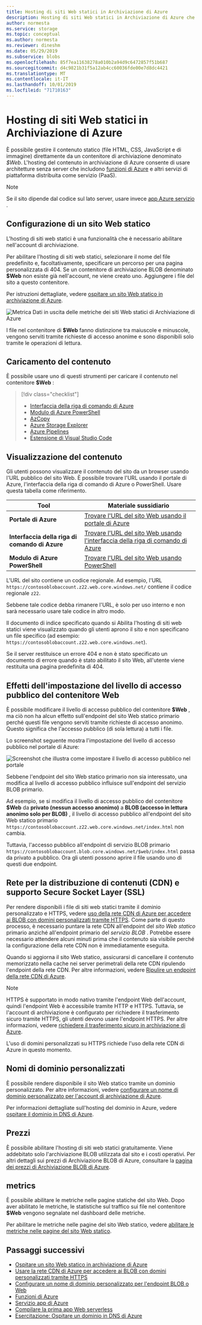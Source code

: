 ```yaml
---
title: Hosting di siti Web statici in Archiviazione di Azure
description: Hosting di siti Web statici in Archiviazione di Azure che fornisce una soluzione economica e scalabile per l'hosting di applicazioni Web moderne.
author: normesta
ms.service: storage
ms.topic: conceptual
ms.author: normesta
ms.reviewer: dineshm
ms.date: 05/29/2019
ms.subservice: blobs
ms.openlocfilehash: 85f7ea11638278a010b2a94d9c6472857f51b687
ms.sourcegitcommit: d4c9821b31f5a12ab4cc60036fde00e7d8dc4421
ms.translationtype: MT
ms.contentlocale: it-IT
ms.lasthandoff: 10/01/2019
ms.locfileid: "71710163"
---
```

# <a name="static-website-hosting-in-azure-storage"></a>Hosting di siti Web statici in Archiviazione di Azure

È possibile gestire il contenuto statico (file HTML, CSS, JavaScript e di immagine) direttamente da un contenitore di archiviazione denominato *$Web*. L'hosting del contenuto in archiviazione di Azure consente di usare architetture senza server che includono [funzioni di Azure](/azure/azure-functions/functions-overview) e altri servizi di piattaforma distribuita come servizio (PaaS).

> [!NOTE]
> Se il sito dipende dal codice sul lato server, usare invece [app Azure servizio](/azure/app-service/overview) .

## <a name="setting-up-a-static-website"></a>Configurazione di un sito Web statico

L'hosting di siti web statici è una funzionalità che è necessario abilitare nell'account di archiviazione.

Per abilitare l'hosting di siti web statici, selezionare il nome del file predefinito e, facoltativamente, specificare un percorso per una pagina personalizzata di 404. Se un contenitore di archiviazione BLOB denominato **$Web** non esiste già nell'account, ne viene creato uno. Aggiungere i file del sito a questo contenitore.

Per istruzioni dettagliate, vedere [ospitare un sito Web statico in archiviazione di Azure](storage-blob-static-website-how-to.md).

![Metrica Dati in uscita delle metriche dei siti Web statici di Archiviazione di Azure](./media/storage-blob-static-website/storage-blob-static-website-blob-container.png)

I file nel contenitore di **$Web** fanno distinzione tra maiuscole e minuscole, vengono serviti tramite richieste di accesso anonime e sono disponibili solo tramite le operazioni di lettura.

## <a name="uploading-content"></a>Caricamento del contenuto

È possibile usare uno di questi strumenti per caricare il contenuto nel contenitore **$Web** :

> [!div class="checklist"]
> * [Interfaccia della riga di comando di Azure](storage-blob-static-website-how-to.md#cli)
> * [Modulo di Azure PowerShell](storage-blob-static-website-how-to.md#powershell)
> * [AzCopy](../common/storage-use-azcopy-v10.md)
> * [Azure Storage Explorer](https://azure.microsoft.com/features/storage-explorer/)
> * [Azure Pipelines](https://azure.microsoft.com/services/devops/pipelines/)
> * [Estensione di Visual Studio Code](/azure/javascript/tutorial-vscode-static-website-node-01)

## <a name="viewing-content"></a>Visualizzazione del contenuto

Gli utenti possono visualizzare il contenuto del sito da un browser usando l'URL pubblico del sito Web. È possibile trovare l'URL usando il portale di Azure, l'interfaccia della riga di comando di Azure o PowerShell. Usare questa tabella come riferimento.

|Tool| Materiale sussidiario |
|----|----|
|**Portale di Azure** | [Trovare l'URL del sito Web usando il portale di Azure](storage-blob-static-website-how-to.md#portal-find-url) |
|**Interfaccia della riga di comando di Azure** | [Trovare l'URL del sito Web usando l'interfaccia della riga di comando di Azure](storage-blob-static-website-how-to.md#cli-find-url) |
|**Modulo di Azure PowerShell** | [Trovare l'URL del sito Web usando PowerShell](storage-blob-static-website-how-to.md#powershell-find-url) |

L'URL del sito contiene un codice regionale. Ad esempio, l'URL `https://contosoblobaccount.z22.web.core.windows.net/` contiene il codice regionale `z22`.

Sebbene tale codice debba rimanere l'URL, è solo per uso interno e non sarà necessario usare tale codice in altro modo.

Il documento di indice specificato quando si Abilita l'hosting di siti web statici viene visualizzato quando gli utenti aprono il sito e non specificano un file specifico (ad esempio: `https://contosoblobaccount.z22.web.core.windows.net`).  

Se il server restituisce un errore 404 e non è stato specificato un documento di errore quando è stato abilitato il sito Web, all'utente viene restituita una pagina predefinita di 404.

## <a name="impact-of-the-setting-the-public-access-level-of-the-web-container"></a>Effetti dell'impostazione del livello di accesso pubblico del contenitore Web

È possibile modificare il livello di accesso pubblico del contenitore **$Web** , ma ciò non ha alcun effetto sull'endpoint del sito Web statico primario perché questi file vengono serviti tramite richieste di accesso anonimo. Questo significa che l'accesso pubblico (di sola lettura) a tutti i file.

Lo screenshot seguente mostra l'impostazione del livello di accesso pubblico nel portale di Azure:

![Screenshot che illustra come impostare il livello di accesso pubblico nel portale](./media/storage-manage-access-to-resources/storage-manage-access-to-resources-0.png)

Sebbene l'endpoint del sito Web statico primario non sia interessato, una modifica al livello di accesso pubblico influisce sull'endpoint del servizio BLOB primario.

Ad esempio, se si modifica il livello di accesso pubblico del contenitore **$Web** da **privato (nessun accesso anonimo)** a **BLOB (accesso in lettura anonimo solo per BLOB)** , il livello di accesso pubblico all'endpoint del sito Web statico primario `https://contosoblobaccount.z22.web.core.windows.net/index.html` non cambia.

Tuttavia, l'accesso pubblico all'endpoint di servizio BLOB primario `https://contosoblobaccount.blob.core.windows.net/$web/index.html` passa da privato a pubblico. Ora gli utenti possono aprire il file usando uno di questi due endpoint.

## <a name="content-delivery-network-cdn-and-secure-socket-layer-ssl-support"></a>Rete per la distribuzione di contenuti (CDN) e supporto Secure Socket Layer (SSL)

Per rendere disponibili i file di siti web statici tramite il dominio personalizzato e HTTPS, vedere [uso della rete CDN di Azure per accedere ai BLOB con domini personalizzati tramite HTTPS](storage-https-custom-domain-cdn.md). Come parte di questo processo, è necessario puntare la rete CDN all'endpoint del *sito Web statico* primario anziché all'endpoint primario del *servizio BLOB* . Potrebbe essere necessario attendere alcuni minuti prima che il contenuto sia visibile perché la configurazione della rete CDN non è immediatamente eseguita.

Quando si aggiorna il sito Web statico, assicurarsi di cancellare il contenuto memorizzato nella cache nei server perimetrali della rete CDN ripulendo l'endpoint della rete CDN. Per altre informazioni, vedere [Ripulire un endpoint della rete CDN di Azure](../../cdn/cdn-purge-endpoint.md).

> [!NOTE]
> HTTPS è supportato in modo nativo tramite l'endpoint Web dell'account, quindi l'endpoint Web è accessibile tramite HTTP e HTTPS. Tuttavia, se l'account di archiviazione è configurato per richiedere il trasferimento sicuro tramite HTTPS, gli utenti devono usare l'endpoint HTTPS. Per altre informazioni, vedere [richiedere il trasferimento sicuro in archiviazione di Azure](../common/storage-require-secure-transfer.md).
>
> L'uso di domini personalizzati su HTTPS richiede l'uso della rete CDN di Azure in questo momento.

## <a name="custom-domain-names"></a>Nomi di dominio personalizzati

È possibile rendere disponibile il sito Web statico tramite un dominio personalizzato. Per altre informazioni, vedere [configurare un nome di dominio personalizzato per l'account di archiviazione di Azure](storage-custom-domain-name.md).

Per informazioni dettagliate sull'hosting del dominio in Azure, vedere [ospitare il dominio in DNS di Azure](../../dns/dns-delegate-domain-azure-dns.md).

## <a name="pricing"></a>Prezzi

È possibile abilitare l'hosting di siti web statici gratuitamente. Viene addebitato solo l'archiviazione BLOB utilizzata dal sito e i costi operativi. Per altri dettagli sui prezzi di Archiviazione BLOB di Azure, consultare la [pagina dei prezzi di Archiviazione BLOB di Azure](https://azure.microsoft.com/pricing/details/storage/blobs/).

## <a name="metrics"></a>metrics

È possibile abilitare le metriche nelle pagine statiche del sito Web. Dopo aver abilitato le metriche, le statistiche sul traffico sui file nel contenitore **$Web** vengono segnalate nel dashboard delle metriche.

Per abilitare le metriche nelle pagine del sito Web statico, vedere [abilitare le metriche nelle pagine del sito Web statico](storage-blob-static-website-how-to.md#metrics).

## <a name="next-steps"></a>Passaggi successivi

* [Ospitare un sito Web statico in archiviazione di Azure](storage-blob-static-website-how-to.md)
* [Usare la rete CDN di Azure per accedere ai BLOB con domini personalizzati tramite HTTPS](storage-https-custom-domain-cdn.md)
* [Configurare un nome di dominio personalizzato per l'endpoint BLOB o Web](storage-custom-domain-name.md)
* [Funzioni di Azure](/azure/azure-functions/functions-overview)
* [Servizio app di Azure](/azure/app-service/overview)
* [Compilare la prima app Web serverless](https://docs.microsoft.com/azure/functions/tutorial-static-website-serverless-api-with-database)
* [Esercitazione: Ospitare un dominio in DNS di Azure](../../dns/dns-delegate-domain-azure-dns.md)
